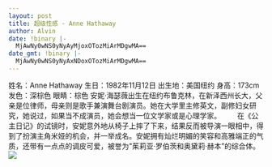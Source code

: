 ```yaml
---
layout: post
title: 超级性感 - Anne Hathaway
author: Alvin
date: !binary |-
  MjAwNy0wNS0yNyAyMjoxOTozMiArMDgwMA==
date_gmt: !binary |-
  MjAwNy0wNS0yNyAxNDoxOTozMiArMDgwMA==
---
```

姓名：Anne Hathaway
生日：1982年11月12日
出生地：美国纽约
身高：173cm
发色：深棕色
眼睛：棕色
安妮&middot;海瑟薇出生在纽约布鲁克林，在新泽西州长大，父亲是位律师，母亲则是歌手兼演舞台剧演员。她在大学里主修英文，副修妇女研究，她说过，如果当不成演员，她会想当一位文学家或是心理学家。
　　在《公主日记》的试镜时，安妮意外地从椅子上摔了下来，结果反而被导演一眼相中，得到了扮演主角米娅的机会，并一举成名。安妮拥有灿烂明媚的笑容和高雅端正的气质，还带有一点点的调皮可爱，被誉为"茱莉亚&middot;罗伯茨和奥黛莉&middot;赫本”的综合体。
<img src="http://static.flickr.com/31/48630092_0e6e978f0b_b.jpg" />
